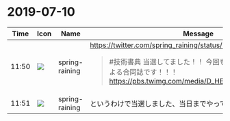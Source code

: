 # 2019-07-10

|Time|Icon|Name|Message|
|---|---|---|---|
|11:50|![](https://secure.gravatar.com/avatar/1ac180f0868137292905c311b5fff781.jpg?s=72&d=https%3A%2F%2Fa.slack-edge.com%2Fdf10d%2Fimg%2Favatars%2Fava_0021-72.png)|spring-raining|<https://twitter.com/spring_raining/status/1148922334922694656><br><blockquote>#技術書典 当選してました！！ 今回もVivliostyleユーザー会による合同誌です！！！ <https://pbs.twimg.com/media/D_HE_NJU8AEA4-m.png></blockquote>|
|11:51|![](https://secure.gravatar.com/avatar/1ac180f0868137292905c311b5fff781.jpg?s=72&d=https%3A%2F%2Fa.slack-edge.com%2Fdf10d%2Fimg%2Favatars%2Fava_0021-72.png)|spring-raining|というわけで当選しました、当日までやっていきましょう！！！|
